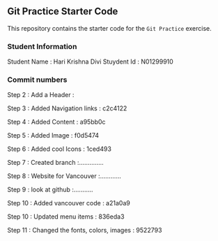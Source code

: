## Git Practice Starter Code

This repository contains the starter code for the `Git Practice` exercise. 


### Student Information

Student Name : Hari Krishna Divi
Stuydent Id : N01299910




### Commit numbers

Step 2 : Add a Header  : 

Step 3 : Added Navigation links  : c2c4122

Step 4 : Added Content  : a95bb0c

Step 5 : Added Image  :  f0d5474

Step 6 : Added cool Icons  :  1ced493

Step 7 : Created branch  :..............




Step 8 : Website for Vancouver  :............

Step 9 : look at github  :...........

Step 10 : Added vancouver code  : a21a0a9

Step 10 : Updated menu items  : 836eda3
 
Step 11 : Changed the fonts, colors, images  : 9522793
